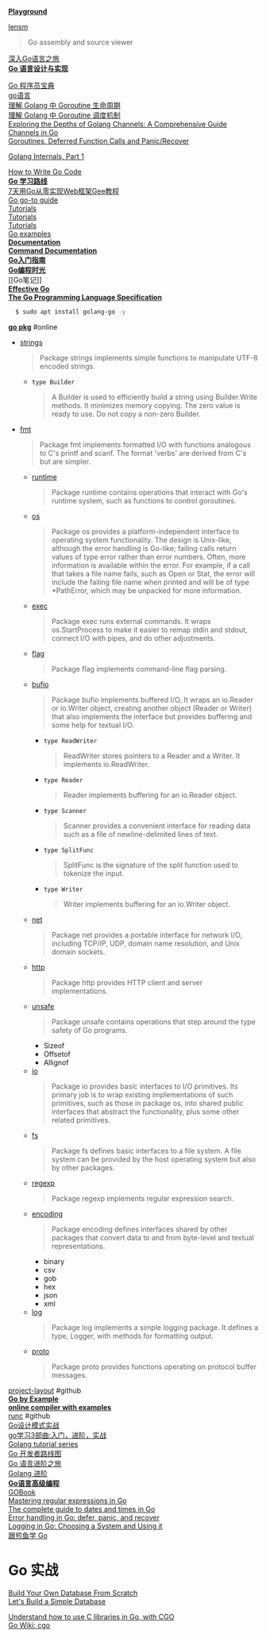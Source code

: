 
[**Playground**](https://goplay.tools/)  

[lensm](https://github.com/loov/lensm)  
> Go assembly and source viewer  

[深入Go语言之旅](https://go.cyub.vip/)  
[**Go 语言设计与实现**](https://draveness.me/golang/)  

[Go 程序员宝典](https://shgopher.github.io/GOFamily/)    
[go语言](https://www.topgoer.com/)    
[理解 Golang 中 Goroutine 生命周期](https://www.linpx.com/p/understanding-the-lifecycle-of-gorutine-in-golang.html)    
[理解 Golang 中 Goroutine 调度机制](https://www.linpx.com/p/understanding-the-goroutine-scheduling-mechanism-in-golang.html)    
[Exploring the Depths of Golang Channels: A Comprehensive Guide](https://medium.com/@ravikumar19997/exploring-the-depths-of-golang-channels-a-comprehensive-guide-53e1a97cafe6)  
[Channels in Go](https://go101.org/article/channel.html)  
[Goroutines, Deferred Function Calls and Panic/Recover](https://go101.org/article/control-flows-more.html#goroutine)  



[Golang Internals, Part 1](https://www.altoros.com/blog/golang-internals-part-1-main-concepts-and-project-structure/)  

[How to Write Go Code](https://go.dev/doc/code)  
[**Go 学习路线**](https://github.com/rosedblabs/go-learning)  
[7天用Go从零实现Web框架Gee教程](https://geektutu.com/post/gee.html)  
[Go go-to guide](https://yourbasic.org/golang/)  
[Tutorials](https://go.dev/doc/tutorial/)  
[Tutorials](https://zetcode.com/all/#go)  
[Tutorials](https://tutorialedge.net/course/golang/)  
[Go examples](https://www.dotnetperls.com/s#go)  
[**Documentation**](https://go.dev/doc/)  
[**Command Documentation**](https://go.dev/doc/cmd)  
[**Go入门指南**](https://go.timpaik.top/)  
[**Go编程时光**](https://golang.iswbm.com/index.html)  
[[Go笔记]]  
[**Effective Go**](https://go.dev/doc/effective_go)  
[**The Go Programming Language Specification**](https://go.dev/ref/spec)  
```bash
  $ sudo apt install golang-go -y
```
[**go pkg**](https://pkg.go.dev/) #online  
- [strings](https://pkg.go.dev/strings)  
  > Package strings implements simple functions to manipulate UTF-8 encoded strings.  
  - `type Builder`  
    > A Builder is used to efficiently build a string using Builder.Write methods. It minimizes memory copying. The zero value is ready to use. Do not copy a non-zero Builder.  
- [fmt](https://pkg.go.dev/fmt)  
  > Package fmt implements formatted I/O with functions analogous to C's printf and scanf. The format 'verbs' are derived from C's but are simpler.  
  - [runtime](https://pkg.go.dev/runtime)  
    > Package runtime contains operations that interact with Go's runtime system, such as functions to control goroutines.  
  - [os](https://pkg.go.dev/os)  
    > Package os provides a platform-independent interface to operating system functionality. The design is Unix-like, although the error handling is Go-like; failing calls return values of type error rather than error numbers. Often, more information is available within the error. For example, if a call that takes a file name fails, such as Open or Stat, the error will include the failing file name when printed and will be of type *PathError, which may be unpacked for more information.  
  - [exec](https://pkg.go.dev/os/exec)  
    > Package exec runs external commands. It wraps os.StartProcess to make it easier to remap stdin and stdout, connect I/O with pipes, and do other adjustments.  
  - [flag](https://pkg.go.dev/flag)  
    > Package flag implements command-line flag parsing.  
  - [bufio](https://pkg.go.dev/bufio)  
    > Package bufio implements buffered I/O. It wraps an io.Reader or io.Writer object, creating another object (Reader or Writer) that also implements the interface but provides buffering and some help for textual I/O.  
    - `type ReadWriter`  
      > ReadWriter stores pointers to a Reader and a Writer. It implements io.ReadWriter.  
    - `type Reader`  
      > Reader implements buffering for an io.Reader object.  
    - `type Scanner`  
      > Scanner provides a convenient interface for reading data such as a file of newline-delimited lines of text.   
    - `type SplitFunc`  
      > SplitFunc is the signature of the split function used to tokenize the input.   
    - `type Writer`  
      > Writer implements buffering for an io.Writer object.  
  - [net](https://pkg.go.dev/net)  
    > Package net provides a portable interface for network I/O, including TCP/IP, UDP, domain name resolution, and Unix domain sockets.  
  - [http](https://pkg.go.dev/net/http@go1.22.1)  
    > Package http provides HTTP client and server implementations.  
  - [unsafe](https://pkg.go.dev/unsafe)  
    > Package unsafe contains operations that step around the type safety of Go programs.  
    - Sizeof
    - Offsetof
    - Allignof
  - [io](https://pkg.go.dev/io)  
    > Package io provides basic interfaces to I/O primitives. Its primary job is to wrap existing implementations of such primitives, such as those in package os, into shared public interfaces that abstract the functionality, plus some other related primitives.  
  - [fs](https://pkg.go.dev/io/fs)  
    > Package fs defines basic interfaces to a file system. A file system can be provided by the host operating system but also by other packages.  
  - [regexp](https://pkg.go.dev/regexp)  
    > Package regexp implements regular expression search.  
  - [encoding](https://pkg.go.dev/encoding)  
    > Package encoding defines interfaces shared by other packages that convert data to and from byte-level and textual representations.  
    - binary
    - csv
    - gob
    - hex
    - json
    - xml
  - [log](https://pkg.go.dev/log)  
    > Package log implements a simple logging package. It defines a type, Logger, with methods for formatting output.   
  - [proto](https://pkg.go.dev/google.golang.org/protobuf@v1.36.1/proto)
    > Package proto provides functions operating on protocol buffer messages.

[project-layout](https://github.com/golang-standards/project-layout) #github  
[**Go by Example**](https://gobyexample.com/)  
[**online compiler with examples**](https://goplay.tools/)  
[runc](https://github.com/opencontainers/runc) #github  
[Go设计模式实战](https://tigerb.cn/go/#/patterns/template)  
[go学习3部曲:入门，进阶，实战](https://www.kancloud.cn/gofor/golang-learn/2571648)  
[Golang tutorial series](https://golangbot.com/learn-golang-series/)  
[Go 开发者路线图](https://github.com/debuginn/golang-developer-roadmap-cn?tab=readme-ov-file)  
[Go 语言进阶之旅](https://golang1.eddycjy.com/)  
[Golang 进阶](https://github.com/weirubo/intermediate_go?tab=readme-ov-file)  
[**Go语言高级编程**](https://chai2010.cn/advanced-go-programming-book/index.html)  
[GOBook](https://github.com/hapi666/GOBook)  
[Mastering regular expressions in Go](https://www.honeybadger.io/blog/a-definitive-guide-to-regular-expressions-in-go/)  
[The complete guide to dates and times in Go](https://www.honeybadger.io/blog/complete-guide-to-dates-and-times-in-go/)  
[Error handling in Go: defer, panic, and recover](https://www.honeybadger.io/blog/go-exception-handling/)  
[Logging in Go: Choosing a System and Using it](https://www.honeybadger.io/blog/golang-logging/)  
[跟煎鱼学 Go](https://eddycjy.com/)  
[]()  

# Go 实战
[Build Your Own Database From Scratch](https://build-your-own.org/database/)  
[Let's Build a Simple Database](https://cstack.github.io/db_tutorial/)  

[Understand how to use C libraries in Go, with CGO](https://dev.to/metal3d/understand-how-to-use-c-libraries-in-go-with-cgo-3dbn)  
[Go Wiki: cgo](https://go.dev/wiki/cgo)  

